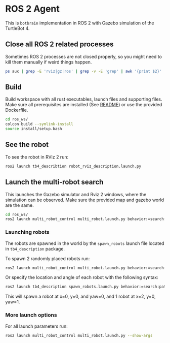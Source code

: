 # ROS 2 Agent

This is `botbrain` implementation in ROS 2 with Gazebo simulation of the TurtleBot 4.

## Close all ROS 2 related processes

Sometimes ROS 2 processes are not closed properly, so you might need to kill them manually if weird things happen.

```bash
ps aux | grep -E 'rviz|gz|ros' | grep -v -E 'grep' | awk '{print $2}' | xargs kill
```

## Build

Build workspace with all rust executables, launch files and supporting files.
Make sure all prerequisites are installed (See [README](../README.md)) or use the provided Dockerfile.

```bash
cd ros_ws/
colcon build --symlink-install
source install/setup.bash
```

## See the robot

To see the robot in RViz 2 run:

```bash
ros2 launch tb4_describtion robot_rviz_description.launch.py
```

## Launch the multi-robot search

This launches the Gazebo simulator and Rviz 2 windows, where the simulation can be observed. Make sure the provided map and gazebo world are the same.

```bash
cd ros_ws/
ros2 launch multi_robot_control multi_robot.launch.py behavior:=search:pathing robots:=0,0,0:2,0,1 map:=../worlds/bitmap/depot/depot.yaml world:=depot
```

### Launching robots

The robots are spawned in the world by the `spawn_robots` launch file located in `tb4_description` package.

To spawn 2 randomly placed robots run:

```bash
ros2 launch multi_robot_control multi_robot.launch.py behavior:=search:pathing robots:=2
```

Or specify the location and angle of each robot with the following syntax:

```bash
ros2 launch tb4_description spawn_robots.launch.py behavior:=search:pathing robots:=0,0,0:2,0,1
```

This will spawn a robot at x=0, y=0, and yaw=0, and 1 robot at x=2, y=0, yaw=1.

### More launch options

For all launch parameters run:

```bash
ros2 launch multi_robot_control multi_robot.launch.py --show-args
```

